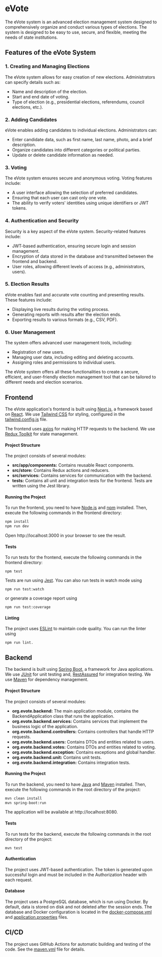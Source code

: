 # eVote
The eVote system is an advanced election management system designed to comprehensively organize and conduct various types of elections. The system is designed to be easy to use, secure, and flexible, meeting the needs of state institutions.

## Features of the eVote System

### 1. Creating and Managing Elections
The eVote system allows for easy creation of new elections. Administrators can specify details such as:
- Name and description of the election.
- Start and end date of voting.
- Type of election (e.g., presidential elections, referendums, council elections, etc.).

### 2. Adding Candidates
eVote enables adding candidates to individual elections. Administrators can:
- Enter candidate data, such as first name, last name, photo, and a brief description.
- Organize candidates into different categories or political parties.
- Update or delete candidate information as needed.

### 3. Voting
The eVote system ensures secure and anonymous voting. Voting features include:
- A user interface allowing the selection of preferred candidates.
- Ensuring that each user can cast only one vote.
- The ability to verify voters' identities using unique identifiers or JWT tokens.

### 4. Authentication and Security
Security is a key aspect of the eVote system. Security-related features include:
- JWT-based authentication, ensuring secure login and session management.
- Encryption of data stored in the database and transmitted between the frontend and backend.
- User roles, allowing different levels of access (e.g., administrators, users).

### 5. Election Results
eVote enables fast and accurate vote counting and presenting results. These features include:
- Displaying live results during the voting process.
- Generating reports with results after the election ends.
- Exporting results to various formats (e.g., CSV, PDF).

### 6. User Management
The system offers advanced user management tools, including:
- Registration of new users.
- Managing user data, including editing and deleting accounts.
- Assigning roles and permissions to individual users.

The eVote system offers all these functionalities to create a secure, efficient, and user-friendly election management tool that can be tailored to different needs and election scenarios.

## Frontend
The eVote application's frontend is built using [Next.js](https://nextjs.org/), a framework based on [React](https://reactjs.org/). We use [Tailwind CSS](https://tailwindcss.com/) for styling, configured in the [tailwind.config.js](frontend/tailwind.config.js) file.

The frontend uses [axios](https://axios-http.com/) for making HTTP requests to the backend. We use [Redux Toolkit](https://redux-toolkit.js.org/) for state management.

#### Project Structure
The project consists of several modules:
- **src/app/components:** Contains reusable React components.
- **src/store:** Contains Redux actions and reducers.
- **src/services:** Contains services for communication with the backend.
- **tests:** Contains all unit and integration tests for the frontend. Tests are written using the Jest library. 

#### Running the Project
To run the frontend, you need to have [Node.js](https://nodejs.org/) and [npm](https://www.npmjs.com/) installed. Then, execute the following commands in the frontend directory:
```sh
npm install
npm run dev
```
Open http://localhost:3000 in your browser to see the result.

#### Tests
To run tests for the frontend, execute the following commands in the frontend directory:
```
npm test
```
Tests are run using [Jest](https://jestjs.io). You can also run tests in watch mode using
```
npm run test:watch
```
or generate a coverage report using
```
npm run test:coverage
```

#### Linting
The project uses [ESLint](https://eslint.org) to maintain code quality. You can run the linter using 
```
npm run lint.
```

## Backend
The backend is built using [Spring Boot](https://spring.io/projects/spring-boot), a framework for Java applications. We use [JUnit](https://junit.org/junit5/) for unit testing and,  [RestAssured](https://rest-assured.io) for integration testing. We use [Maven](https://maven.apache.org) for dependency management.

#### Project Structure
The project consists of several modules: 
- **org.evote.backend:** The main application module, contains the BackendApplication class that runs the application.
- **org.evote.backend.services:** Contains services that implement the business logic of the application.
- **org.evote.backend.controllers:** Contains controllers that handle HTTP requests.
- **org.evote.backend.users:** Contains DTOs and entities related to users.
- **org.evote.backend.votes:** Contains DTOs and entities related to voting.
- **org.evote.backend.exception:** Contains exceptions and global handler.
- **org.evote.backend.unit:** Contains unit tests.
- **org.evote.backend.integration:** Contains integration tests.

#### Running the Project
To run the backend, you need to have [Java](https://www.oracle.com/java/technologies/downloads/) and [Maven](https://maven.apache.org) installed. Then, execute the following commands in the root directory of the project:
```sh
mvn clean install
mvn spring-boot:run
```
The application will be available at http://localhost:8080.

#### Tests
To run tests for the backend, execute the following commands in the root directory of the project:
```
mvn test
```

#### Authentication
The project uses JWT-based authentication. The token is generated upon successful login and must be included in the Authorization header with each request.

#### Database
The project uses a PostgreSQL database, which is run using Docker. By default, data is stored on disk and not deleted after the session ends. The database and Docker configuration is located in the  [docker-compose.yml](docker/compose.yml) and [application.properties](backend/src/main/resources/application.properties) files.

## CI/CD
The project uses GitHub Actions for automatic building and testing of the code. See the [maven.yml](.github/workflows/maven.yml) file for details.
